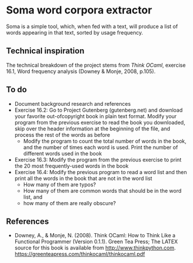 # Soma word corpora extractor

Soma is a simple tool, which, when fed with a text, will produce a list of words appearing in that text,
sorted by usage frequency.

## Technical inspiration

The technical breakdown of the project stems from _Think OCaml_, exercise 16.1, Word frequency analysis (Downey & Monje, 2008, p.105).

## To do

- Document background research and references
- Exercise 16.2: Go to Project Gutenberg (gutenberg.net) and download your
  favorite out-ofcopyright book in plain text format. Modify your program from
  the previous exercise to read the book you downloaded, skip over the header
  information at the beginning of the file, and process the rest of the words as
  before
  - Modify the program to count the total number of words in the book, and the
    number of times each word is used. Print the number of different words used
    in the book
- Exercise 16.3: Modify the program from the previous exercise to print the 20
  most frequently-used words in the book
- Exercise 16.4: Modify the previous program to read a word list and then print
  all the words in the book that are not in the word list
  - How many of them are typos?
  - How many of them are common words that should be in the word list, and
  - how many of them are really obscure?

## References

- Downey, A., & Monje, N. (2008). Think OCaml: How to Think Like a Functional Programmer (Version 0.1.1). Green Tea Press; The LATEX source for this book is available from http://www.thinkpython.com. https://greenteapress.com/thinkocaml/thinkocaml.pdf
